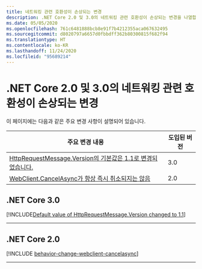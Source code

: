 ```yaml
---
title: 네트워킹 관련 호환성이 손상되는 변경
description: .NET Core 2.0 및 3.0의 네트워킹 관련 호환성이 손상되는 변경을 나열합니다.
ms.date: 05/05/2020
ms.openlocfilehash: 761c6481888bcb8e91f7b4212355aca067632495
ms.sourcegitcommit: d8020797a6657d0fbbdff362b80300815f682f94
ms.translationtype: HT
ms.contentlocale: ko-KR
ms.lasthandoff: 11/24/2020
ms.locfileid: "95689214"
---
```

# <a name="networking-breaking-changes-in-net-core-20-and-30"></a>.NET Core 2.0 및 3.0의 네트워킹 관련 호환성이 손상되는 변경

이 페이지에는 다음과 같은 주요 변경 사항이 설명되어 있습니다.

| 주요 변경 내용 | 도입된 버전 |
| - | - |
| [HttpRequestMessage.Version의 기본값은 1.1로 변경되었습니다.](#default-value-of-httprequestmessageversion-changed-to-11) | 3.0 |
| [WebClient.CancelAsync가 항상 즉시 취소되지는 않음](#webclientcancelasync-doesnt-always-cancel-immediately) | 2.0 |

## <a name="net-core-30"></a>.NET Core 3.0

[!INCLUDE[Default value of HttpRequestMessage.Version changed to 1.1](~/includes/core-changes/networking/3.0/httprequestmessage-version-change.md)]

***

## <a name="net-core-20"></a>.NET Core 2.0

[!INCLUDE [behavior-change-webclient-cancelasync](../../../includes/core-changes/networking/2.0/behavior-change-webclient-cancelasync.md)]

***
